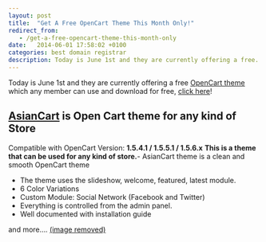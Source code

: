 ```yaml
---
layout: post
title:  "Get A Free OpenCart Theme This Month Only!"
redirect_from:
   - /get-a-free-opencart-theme-this-month-only
date:   2014-06-01 17:58:02 +0100
categories: best domain registrar
description: Today is June 1st and they are currently offering a free...
---
```


Today is June 1st and they are currently offering a free [OpenCart theme](http://themeforest.net/item/asiancart-premium-opencart-theme/897045?WT.ac=free_file&WT.z_author=HarnishDesign&ref=Bigideaguy "Asian Cart Premium OpenCart Theme") which any member can use and download for free, [click here](http://themeforest.net/item/asiancart-premium-opencart-theme/897045?WT.ac=free_file&WT.z_author=HarnishDesign&ref=Bigideaguy "AsianCart Premium OpenCart Theme")!

[AsianCart](http://themeforest.net/item/asiancart-premium-opencart-theme/897045?WT.ac=free_file&WT.z_author=HarnishDesign&ref=Bigideaguy "AsianCart Premium OpenCart Theme") is Open Cart theme for any kind of Store
---------------------------------------------------------------------------------------------------------------------------------------------------------------------------------------------------------------------

 Compatible with OpenCart Version: **1.5.4.1 / 1.5.5.1 / 1.5.6.x** **This is a theme that can be used for any kind of store.**- AsianCart theme is a clean and smooth OpenCart theme
- The theme uses the slideshow, welcome, featured, latest module.
- 6 Color Variations
- Custom Module: Social Network (Facebook and Twitter)
- Everything is controlled from the admin panel.
- Well documented with installation guide
 
 and more…. [(image removed)](http://themeforest.net/item/asiancart-premium-opencart-theme/897045?WT.ac=free_file&WT.z_author=HarnishDesign&ref=Bigideaguy "AsianCart Premium OpenCart Theme")